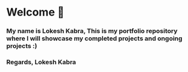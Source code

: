 # Welcome 👋

### My name is Lokesh Kabra, This is my portfolio repository where I will showcase my completed projects and ongoing projects :)

### Regards, Lokesh Kabra
